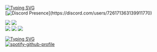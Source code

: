  [![Typing SVG](https://readme-typing-svg.herokuapp.com?font=Poppins&size=27&duration=4000&pause=500&color=1040B3&vCenter=true&width=435&lines=sacrificee's%20readme)](https://git.io/typing-svg) <br>
 [![Discord Presence](https://lanyard.cnrad.dev/api/726171363139911770?borderRadius=25px&bg=080808&idleMessage=learning%20svelte-kit%20full-stack%20app...)](https://discord.com/users/726171363139911770)


  <a href="https://github.com/sacrificee"><img src="https://img.shields.io/github/followers/sacrificee?style=for-the-badge"></img></a>
  <a href="https://github.com/sacrificee"><img src="https://img.shields.io/github/stars/sacrificee?style=for-the-badge"></img></a> <br>
  <a href="https://github.com/sacrificee"><img src="https://img.shields.io/badge/SvelteKit-FF3E00?style=for-the-badge&logo=Svelte&logoColor=white"></a>
  <a href="https://github.com/sacrificee"><img src="https://img.shields.io/badge/Tailwind_CSS-38B2AC?style=for-the-badge&logo=tailwind-css&logoColor=white"></a>
  <a href="https://github.com/sacrificee"><img src="https://img.shields.io/badge/typescript-%23007ACC.svg?style=for-the-badge&logo=typescript&logoColor=white"></a>

[![Typing SVG](https://readme-typing-svg.herokuapp.com?font=Poppins&size=27&duration=2000&pause=500&color=1040B3&vCenter=true&width=435&lines=the+best+music+taste;from+the+uk;future+millionaire;sacrifice.xyz)](https://git.io/typing-svg) <br>
[![spotify-github-profile](https://spotify-github-profile.vercel.app/api/view?uid=31v42o74y7gq2krt6byixmiboebe&cover_image=true&theme=default&show_offline=false&background_color=080808&interchange=true&bar_color=a45b68&bar_color_cover=true)](https://spotify-github-profile.vercel.app/api/view?uid=31v42o74y7gq2krt6byixmiboebe&redirect=true)
